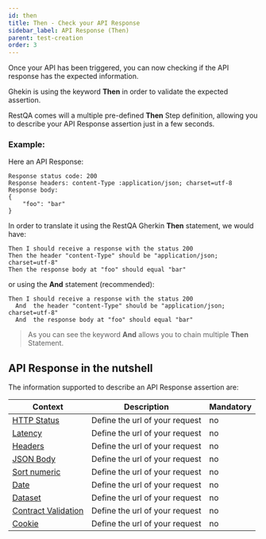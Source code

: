 ```yaml
---
id: then
title: Then - Check your API Response
sidebar_label: API Response (Then)
parent: test-creation
order: 3
---
```


Once your API has been triggered, you can now checking if the API response has the expected information.

Ghekin is using the keyword **Then** in order to validate the expected assertion.

RestQA comes will a multiple pre-defined **Then** Step definition, allowing you to describe your API Response assertion just in a few seconds.

### Example:


Here an API Response:

```http
Response status code: 200
Response headers: content-Type :application/json; charset=utf-8
Response body:
{
    "foo": "bar"
}
```

In order to translate it using the RestQA Gherkin **Then** statement, we would have:

```gherkin
Then I should receive a response with the status 200
Then the header "content-Type" should be "application/json; charset=utf-8"
Then the response body at "foo" should equal "bar"
```

or using the **And** statement (recommended):

```gherkin
Then I should receive a response with the status 200
  And  the header "content-Type" should be "application/json; charset=utf-8"
  And  the response body at "foo" should equal "bar"
```

> As you can see the keyword **And** allows you to chain multiple **Then** Statement.


## API Response in the nutshell

The information supported to describe an API Response assertion are:


| Context | Description | Mandatory |
| --- | --- | --- |
| [HTTP Status](#/documentation/then-status) | Define the url of your request  | no |
| [Latency](#/documentation/then-latency) | Define the url of your request  | no |
| [Headers](#/documentation/then-headers) | Define the url of your request  | no |
| [JSON Body](#/documentation/then-response-json) | Define the url of your request  | no |
| [Sort numeric](#/documentation/then-sort-numeric) | Define the url of your request  | no |
| [Date](#/documentation/then-date) | Define the url of your request  | no |
| [Dataset](#/documentation/then-dataset) | Define the url of your request  | no |
| [Contract Validation](#/documentation/then-validation) | Define the url of your request  | no |
| [Cookie](#/documentation/then-cookie) | Define the url of your request  | no |

